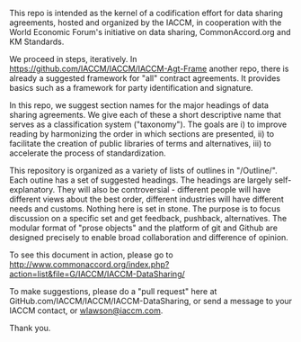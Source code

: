 This repo is intended as the kernel of a codification effort for data sharing agreements, hosted and organized by the IACCM, in cooperation with the World Economic Forum's initiative on data sharing, CommonAccord.org and KM Standards.<br>

We proceed in steps, iteratively.  In <a href="https://github.com/IACCM/IACCM-Agt-Frame">https://github.com/IACCM/IACCM/IACCM-Agt-Frame</a> another repo, there is already a suggested framework for "all" contract agreements.  It provides basics such as a framework for party identification and signature.<br>

In this repo, we suggest section names for the major headings of data sharing agreements.  We give each of these a short descriptive name that serves as a classification system ("taxonomy").  The goals are i) to improve reading by harmonizing the order in which sections are presented, ii) to facilitate the creation of public libraries of terms and alternatives, iii) to accelerate the process of standardization.<br>

This repository is organized as a variety of lists of outlines in  "/Outline/".  Each outine has a set of suggested headings.  The headings are largely self-explanatory.  They will also be controversial - different people will have different views about the best order, different industries will have different needs and customs.  Nothing here is set in stone.  The purpose is to focus discussion on a specific set and get feedback, pushback, alternatives.  The modular format of "prose objects" and the platform of git and Github are designed precisely to enable broad collaboration and difference of opinion. <br>

To see this document in action, please go to <a href="http://www.commonaccord.org/index.php?action=list&file=G/IACCM/IACCM-DataSharing/">http://www.commonaccord.org/index.php?action=list&file=G/IACCM/IACCM-DataSharing/</a><br>

To make suggestions, please do a "pull request" here at GitHub.com/IACCM/IACCM/IACCM-DataSharing, or send a message to your IACCM contact, or wlawson@iaccm.com.</a>

Thank you.

